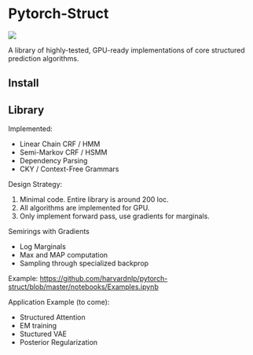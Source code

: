 # Pytorch-Struct

<img src="im.png">

A library of highly-tested, GPU-ready implementations of core structured prediction algorithms. 

## Install

## Library

Implemented: 

* Linear Chain CRF / HMM 
* Semi-Markov CRF / HSMM
* Dependency Parsing 
* CKY / Context-Free Grammars

Design Strategy: 

1) Minimal code. Entire library is around 200 loc.
2) All algorithms are implemented for GPU.
3) Only implement forward pass, use gradients for marginals.

Semirings with Gradients

* Log Marginals
* Max and MAP computation
* Sampling through specialized backprop

Example: https://github.com/harvardnlp/pytorch-struct/blob/master/notebooks/Examples.ipynb

Application Example (to come):

* Structured Attention
* EM training
* Stuctured VAE
* Posterior Regularization
